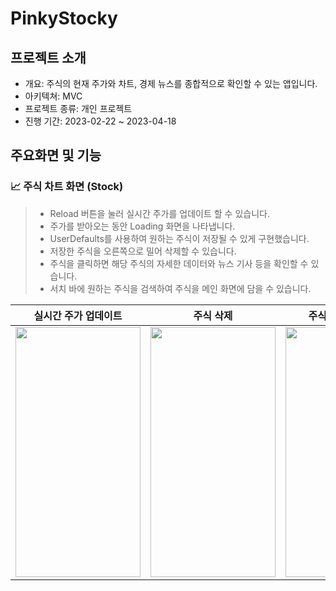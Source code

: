 # PinkyStocky

## 프로젝트 소개

- 개요: 주식의 현재 주가와 차트, 경제 뉴스를 종합적으로 확인할 수 있는 앱입니다.
- 아키텍쳐: MVC
- 프로젝트 종류: 개인 프로젝트
- 진행 기간: 2023-02-22 ~ 2023-04-18


## 주요화면 및 기능

### 📈 주식 차트 화면 (Stock)
> - Reload 버튼을 눌러 실시간 주가를 업데이트 할 수 있습니다.
> - 주가를 받아오는 동안 Loading 화면을 나타냅니다.
> - UserDefaults를 사용하여 원하는 주식이 저장될 수 있게 구현했습니다.
> - 저장한 주식을 오른쪽으로 밀어 삭제할 수 있습니다.
> - 주식을 클릭하면 해당 주식의 자세한 데이터와 뉴스 기사 등을 확인할 수 있습니다.
> - 서치 바에 원하는 주식을 검색하여 주식을 메인 화면에 담을 수 있습니다.


|실시간 주가 업데이트|주식 삭제|주식의 Detail 화면|메인화면에 주식 담기|
|:---:|:---:|:---:|:---:|
|<img src="https://github.com/Marigoldflower/PinkyStocky/assets/100112897/081482b9-6f8c-47d6-a93c-cabb48a78bab" width="200" height="400"/>|<img src="https://github.com/Marigoldflower/PinkyStocky/assets/100112897/0c069c72-80ac-45db-896c-f937bc0a00aa" width="200" height="400"/>|<img src="https://github.com/Marigoldflower/PinkyStocky/assets/100112897/5a804545-5fd2-40ef-80c9-f31644555551" width="200" height="400"/>|<img src="https://github.com/Marigoldflower/PinkyStocky/assets/100112897/90d4c3ec-9dda-4ad3-b6cd-4662b1db3e9f" width="200" height="400"/>|






